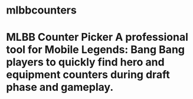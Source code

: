 # mlbbcounters
# MLBB Counter Picker  A professional tool for Mobile Legends: Bang Bang players to quickly find hero and equipment counters during draft phase and gameplay.
